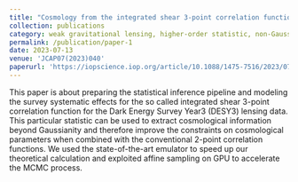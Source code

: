 ```yaml
---
title: "Cosmology from the integrated shear 3-point correlation function: simulated likelihood analyses with machine-learning emulators"
collection: publications
category: weak gravitational lensing, higher-order statistic, non-Gaussian information
permalink: /publication/paper-1
date: 2023-07-13
venue: 'JCAP07(2023)040'
paperurl: 'https://iopscience.iop.org/article/10.1088/1475-7516/2023/07/040'
---
```


This paper is about preparing the statistical inference pipeline and modeling the survey systematic effects for the so called integrated shear 3-point correlation function for the Dark Energy Survey Year3 (DESY3) lensing data. This particular statistic can be used to extract cosmological information beyond Gaussianity and therefore improve the constraints on cosmological parameters when combined with the conventional 2-point correlation functions. We used the state-of-the-art emulator to speed up our theoretical calculation and exploited affine sampling on GPU to accelerate the MCMC process.
